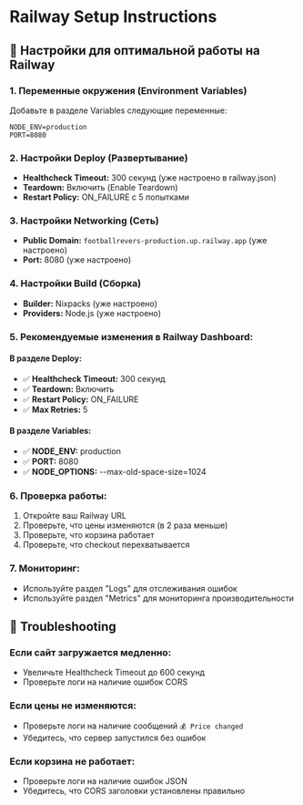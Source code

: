 # Railway Setup Instructions

## 🚀 Настройки для оптимальной работы на Railway

### 1. **Переменные окружения (Environment Variables)**
Добавьте в разделе Variables следующие переменные:

```
NODE_ENV=production
PORT=8080
```

### 2. **Настройки Deploy (Развертывание)**
- **Healthcheck Timeout:** 300 секунд (уже настроено в railway.json)
- **Teardown:** Включить (Enable Teardown)
- **Restart Policy:** ON_FAILURE с 5 попытками

### 3. **Настройки Networking (Сеть)**
- **Public Domain:** `footballrevers-production.up.railway.app` (уже настроено)
- **Port:** 8080 (уже настроено)

### 4. **Настройки Build (Сборка)**
- **Builder:** Nixpacks (уже настроено)
- **Providers:** Node.js (уже настроено)

### 5. **Рекомендуемые изменения в Railway Dashboard:**

#### В разделе Deploy:
- ✅ **Healthcheck Timeout:** 300 секунд
- ✅ **Teardown:** Включить
- ✅ **Restart Policy:** ON_FAILURE
- ✅ **Max Retries:** 5

#### В разделе Variables:
- ✅ **NODE_ENV:** production
- ✅ **PORT:** 8080
- ✅ **NODE_OPTIONS:** --max-old-space-size=1024

### 6. **Проверка работы:**
1. Откройте ваш Railway URL
2. Проверьте, что цены изменяются (в 2 раза меньше)
3. Проверьте, что корзина работает
4. Проверьте, что checkout перехватывается

### 7. **Мониторинг:**
- Используйте раздел "Logs" для отслеживания ошибок
- Используйте раздел "Metrics" для мониторинга производительности

## 🔧 Troubleshooting

### Если сайт загружается медленно:
- Увеличьте Healthcheck Timeout до 600 секунд
- Проверьте логи на наличие ошибок CORS

### Если цены не изменяются:
- Проверьте логи на наличие сообщений `💰 Price changed`
- Убедитесь, что сервер запустился без ошибок

### Если корзина не работает:
- Проверьте логи на наличие ошибок JSON
- Убедитесь, что CORS заголовки установлены правильно
